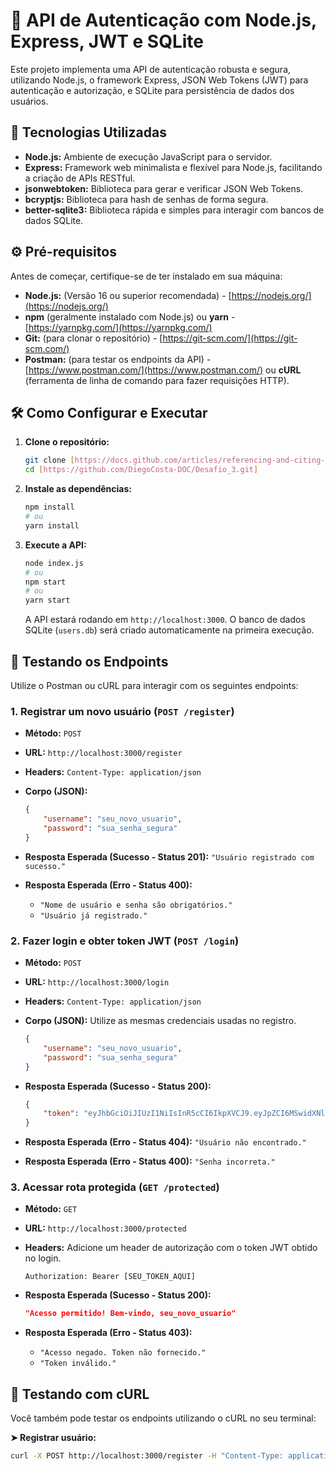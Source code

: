 # 🔐 API de Autenticação com Node.js, Express, JWT e SQLite

Este projeto implementa uma API de autenticação robusta e segura, utilizando Node.js, o framework Express, JSON Web Tokens (JWT) para autenticação e autorização, e SQLite para persistência de dados dos usuários.

## 🚀 Tecnologias Utilizadas

* **Node.js:** Ambiente de execução JavaScript para o servidor.
* **Express:** Framework web minimalista e flexível para Node.js, facilitando a criação de APIs RESTful.
* **jsonwebtoken:** Biblioteca para gerar e verificar JSON Web Tokens.
* **bcryptjs:** Biblioteca para hash de senhas de forma segura.
* **better-sqlite3:** Biblioteca rápida e simples para interagir com bancos de dados SQLite.

## ⚙️ Pré-requisitos

Antes de começar, certifique-se de ter instalado em sua máquina:

* **Node.js:** (Versão 16 ou superior recomendada) - [https://nodejs.org/](https://nodejs.org/)
* **npm** (geralmente instalado com Node.js) ou **yarn** - [https://yarnpkg.com/](https://yarnpkg.com/)
* **Git:** (para clonar o repositório) - [https://git-scm.com/](https://git-scm.com/)
* **Postman:** (para testar os endpoints da API) - [https://www.postman.com/](https://www.postman.com/) ou **cURL** (ferramenta de linha de comando para fazer requisições HTTP).

## 🛠️ Como Configurar e Executar

1.  **Clone o repositório:**

    ```bash
    git clone [https://docs.github.com/articles/referencing-and-citing-content](https://docs.github.com/articles/referencing-and-citing-content)
    cd [https://github.com/DiegoCosta-DOC/Desafio_3.git]
    ```
2.  **Instale as dependências:**

    ```bash
    npm install
    # ou
    yarn install
    ```
3.  **Execute a API:**

    ```bash
    node index.js
    # ou
    npm start
    # ou
    yarn start
    ```

    A API estará rodando em `http://localhost:3000`. O banco de dados SQLite (`users.db`) será criado automaticamente na primeira execução.

## 🧪 Testando os Endpoints

Utilize o Postman ou cURL para interagir com os seguintes endpoints:

### 1. Registrar um novo usuário (`POST /register`)

* **Método:** `POST`
* **URL:** `http://localhost:3000/register`
* **Headers:** `Content-Type: application/json`
* **Corpo (JSON):**

    ```json
    {
        "username": "seu_novo_usuario",
        "password": "sua_senha_segura"
    }
    ```
* **Resposta Esperada (Sucesso - Status 201):** `"Usuário registrado com sucesso."`
* **Resposta Esperada (Erro - Status 400):**
    * `"Nome de usuário e senha são obrigatórios."`
    * `"Usuário já registrado."`

### 2. Fazer login e obter token JWT (`POST /login`)

* **Método:** `POST`
* **URL:** `http://localhost:3000/login`
* **Headers:** `Content-Type: application/json`
* **Corpo (JSON):** Utilize as mesmas credenciais usadas no registro.

    ```json
    {
        "username": "seu_novo_usuario",
        "password": "sua_senha_segura"
    }
    ```
* **Resposta Esperada (Sucesso - Status 200):**

    ```json
    {
        "token": "eyJhbGciOiJIUzI1NiIsInR5cCI6IkpXVCJ9.eyJpZCI6MSwidXNlcm5hbWUiOiJzZXVfbm92b191c3VhcmlvIiwiaWF0IjoxNzE0ODIxNDIyLCJleHAiOjE3MTQ4MjUwMjJ9.xxxxxxxxxxxxxxxxxxxxxxxxxxxxx"
    }
    ```
* **Resposta Esperada (Erro - Status 404):** `"Usuário não encontrado."`
* **Resposta Esperada (Erro - Status 400):** `"Senha incorreta."`

### 3. Acessar rota protegida (`GET /protected`)

* **Método:** `GET`
* **URL:** `http://localhost:3000/protected`
* **Headers:** Adicione um header de autorização com o token JWT obtido no login.

    ```http
    Authorization: Bearer [SEU_TOKEN_AQUI]
    ```
* **Resposta Esperada (Sucesso - Status 200):**

    ```json
    "Acesso permitido! Bem-vindo, seu_novo_usuario"
    ```
* **Resposta Esperada (Erro - Status 403):**
    * `"Acesso negado. Token não fornecido."`
    * `"Token inválido."`

## 🧪 Testando com cURL

Você também pode testar os endpoints utilizando o cURL no seu terminal:

**➤ Registrar usuário:**

```bash
curl -X POST http://localhost:3000/register -H "Content-Type: application/json" -d '{"username":"teste_curl","password":"senha_curl"}'